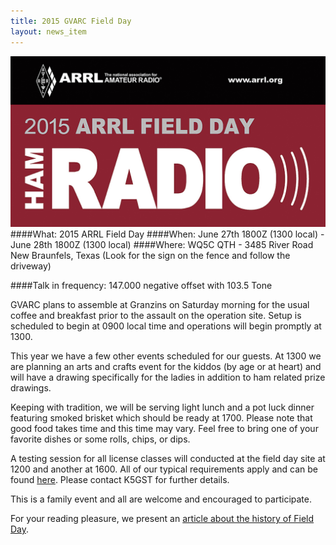 ```yaml
---
title: 2015 GVARC Field Day
layout: news_item
---
```


![2015 ARRL Field Day](/img/2015_FD_Logo.jpg "2015 Field Day!")
####What: 2015 ARRL Field Day
####When: June 27th 1800Z (1300 local) - June 28th 1800Z (1300 local)
####Where: WQ5C QTH - 3485 River Road New Braunfels, Texas (Look for the sign on the fence and follow the driveway)

####Talk in frequency: 147.000 negative offset with 103.5 Tone 

GVARC plans to assemble at Granzins on Saturday morning for the usual coffee and breakfast prior to the assault on the operation site.  Setup is scheduled to begin at 0900 local time and operations will begin promptly at 1300.

This year we have a few other events scheduled for our guests.  At 1300 we are planning an arts and crafts event for the kiddos (by age or at heart) and will have a drawing specifically for the ladies in addition to ham related prize drawings.

Keeping with tradition, we will be serving light lunch and a pot luck dinner featuring smoked brisket which should be ready at 1700.  Please note that good food takes time and this time may vary.  Feel free to bring one of your favorite dishes or some rolls, chips, or dips.

A testing session for all license classes will conducted at the field day site at 1200 and another at 1600.  All of our typical requirements apply and can be found [here](/testing/).  Please contact K5GST for further details.

This is a family event and all are welcome and encouraged to participate.

For your reading pleasure, we present an [article about the history of Field Day](http://www.saraclub.net/Images/History%20of%20Field%20Day.pdf).
